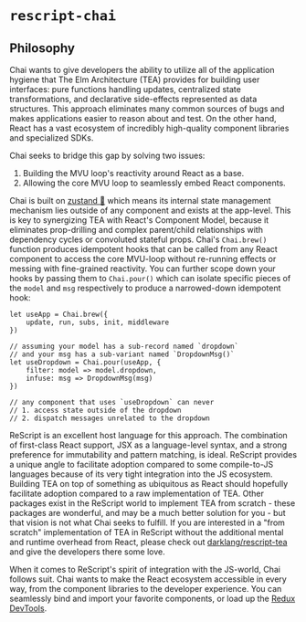 # `rescript-chai`

## Philosophy

Chai wants to give developers the ability to utilize all of the application hygiene that The Elm Architecture (TEA) provides for building user interfaces: pure functions handling updates, centralized state transformations, and declarative side-effects represented as data structures. This approach eliminates many common sources of bugs and makes applications easier to reason about and test. On the other hand, React has a vast ecosystem of incredibly high-quality component libraries and specialized SDKs.

Chai seeks to bridge this gap by solving two issues:
1. Building the MVU loop's reactivity around React as a base.
2. Allowing the core MVU loop to seamlessly embed React components. 

Chai is built on [zustand 🐻](https://github.com/pmndrs/zustand) which means its internal state management mechanism lies outside of any component and exists at the app-level. This is key to synergizing TEA with React's Component Model, because it eliminates prop-drilling and complex parent/child relationships with dependency cycles or convoluted stateful props. Chai's `Chai.brew()` function produces idempotent hooks that can be called from any React component to access the core MVU-loop without re-running effects or messing with fine-grained reactivity. You can further scope down your hooks by passing them to `Chai.pour()` which can isolate specific pieces of the `model` and `msg` respectively to produce a narrowed-down idempotent hook:

```rescript
let useApp = Chai.brew({
    update, run, subs, init, middleware  
})

// assuming your model has a sub-record named `dropdown`
// and your msg has a sub-variant named `DropdownMsg()`
let useDropdown = Chai.pour(useApp, {
    filter: model => model.dropdown,
    infuse: msg => DropdownMsg(msg)
})

// any component that uses `useDropdown` can never 
// 1. access state outside of the dropdown
// 2. dispatch messages unrelated to the dropdown
```

ReScript is an excellent host language for this approach. The combination of first-class React support, JSX as a language-level syntax, and a strong preference for immutability and pattern matching, is ideal.  ReScript provides a unique angle to facilitate adoption compared to some compile-to-JS languages because of its very tight integration into the JS ecosystem. Building TEA on top of something as ubiquitous as React should hopefully facilitate adoption compared to a raw implementation of TEA. Other packages exist in the ReScript world to implement TEA from scratch - these packages are wonderful, and may be a much better solution for you - but that vision is not what Chai seeks to fulfill. If you are interested in a "from scratch" implementation of TEA in ReScript without the additional mental and runtime overhead from React, please check out [darklang/rescript-tea](https://github.com/darklang/rescript-tea) and give the developers there some love. 

When it comes to ReScript's spirit of integration with the JS-world, Chai follows suit. Chai wants to make the React ecosystem accessible in every way, from the component libraries to the developer experience. You can seamlessly bind and import your favorite components, or load up the [Redux DevTools](https://github.com/reduxjs/redux-devtools).